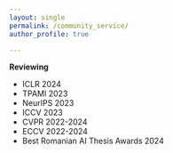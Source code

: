 ```yaml
---
layout: single
permalink: /community_service/
author_profile: true

---
```

**Reviewing**
- ICLR 2024
- TPAMI 2023
- NeurIPS 2023
- ICCV 2023
- CVPR 2022-2024
- ECCV 2022-2024
- Best Romanian AI Thesis Awards 2024